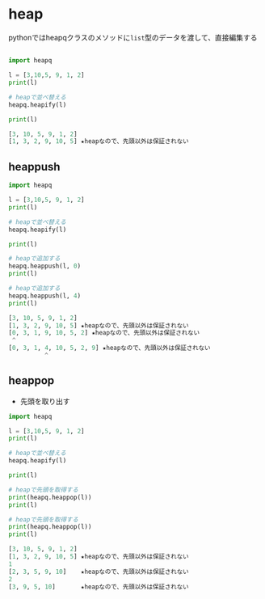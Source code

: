 # heap

pythonではheapqクラスのメソッドに`list`型のデータを渡して、直接編集する

## 
```python title="python ソースコード"
import heapq

l = [3,10,5, 9, 1, 2]
print(l)

# heapで並べ替える
heapq.heapify(l)

print(l)
```

```python title="python 出力結果"
[3, 10, 5, 9, 1, 2]
[1, 3, 2, 9, 10, 5] ★heapなので、先頭以外は保証されない
```

## heappush

```python title="python ソースコード"
import heapq

l = [3,10,5, 9, 1, 2]
print(l)

# heapで並べ替える
heapq.heapify(l)

print(l)

# heapで追加する
heapq.heappush(l, 0)
print(l)

# heapで追加する
heapq.heappush(l, 4)
print(l)
```

```python title="python 出力結果"
[3, 10, 5, 9, 1, 2]
[1, 3, 2, 9, 10, 5] ★heapなので、先頭以外は保証されない
[0, 3, 1, 9, 10, 5, 2] ★heapなので、先頭以外は保証されない
 ^
[0, 3, 1, 4, 10, 5, 2, 9] ★heapなので、先頭以外は保証されない
          ^
```


## heappop
- 先頭を取り出す

```python title="python ソースコード"
import heapq

l = [3,10,5, 9, 1, 2]
print(l)

# heapで並べ替える
heapq.heapify(l)

print(l)

# heapで先頭を取得する
print(heapq.heappop(l))
print(l)

# heapで先頭を取得する
print(heapq.heappop(l))
print(l)
```

```python title="python 出力結果"
[3, 10, 5, 9, 1, 2]
[1, 3, 2, 9, 10, 5] ★heapなので、先頭以外は保証されない
1
[2, 3, 5, 9, 10]    ★heapなので、先頭以外は保証されない
2
[3, 9, 5, 10]       ★heapなので、先頭以外は保証されない
```

